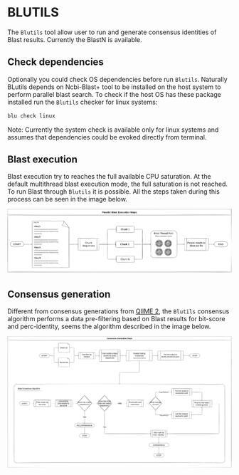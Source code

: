 # BLUTILS

The `Blutils` tool allow user to run and generate consensus identities of Blast
results. Currently the BlastN is available.

## Check dependencies

Optionally you could check OS dependencies before run `Blutils`. Naturally BLutils
depends on Ncbi-Blast+ tool to be installed on the host system to perform
parallel blast search. To check if the host OS has these package installed run
the `Blutils` checker for linux systems:

```bash
blu check linux
```

Note: Currently the system check is available only for linux systems and assumes
that dependencies could be evoked directly from terminal.

## Blast execution

Blast execution try to reaches the full available CPU saturation. At the default
multithread blast execution mode, the full saturation is not reached. To run
Blast through `Blutils` it is possible. All the steps taken during this process
can be seen in the image below.

![Parallel Blast](arc/drawio/parallel-blast.png)

## Consensus generation

Different from consensus generations from [QIIME
2](https://docs.qiime2.org/2022.11/), the `Blutils` consensus algorithm performs
a data pre-filtering based on Blast results for bit-score and perc-identity,
seems the algorithm described in the image below.

![Consensus Generation](arc/drawio/consensus-generation.png)
